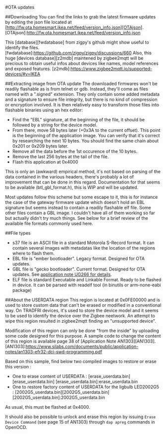 
#<a>OTA updates</a>

##Downloading
You can find the links to grab the latest firmware updates by editing the json file located at [http://fw.ota.homesmart.ikea.net/feed/version_info.json][OTAjson].
[OTAjson]:http://fw.ota.homesmart.ikea.net/feed/version_info.json

This [database][fwdatabase] from zigpy's github might show useful to identify the files.
[fwdatabase]:https://github.com/zigpy/zigpy/discussions/660
Also, this huge [devices database][z2mdb] maintened by zigbee2mqtt will be precious to obtain useful infos about devices like names, model references and exposed features.
[z2mdb]:https://www.zigbee2mqtt.io/supported-devices/#v=IKEA

##Extracting image from OTA update
The downloaded firmwares won't be readily flashable as is from telnet or gdb. Instead, they'll come as files named with a ".signed" extension.
They only contain some added metadata and a signature to ensure file integrity, but there is no kind of compression or encryption involved.
It is then relatively easy to transform those files into flashable binaries using an hex editor:

* Find the "EBL" signature, at the beginning of the file, it should be followed by a string for the device model.  
* From there, move 58 bytes later (+0x3A to the current offset). This point is the beginning of the application image. You can verify that it's correct by researching the next 10 bytes. You should find the same chain about 0x201 or 0x209 bytes later.
* Remove all the data before the 1st occurence of the 10 bytes.
* Remove the last 256 bytes at the tail of the file.
* Flash this application at 0x4000

This is only an (awkward) empirical method, it's not based on parsing of the data contained in the various headers, there's probably a lot of improvement that can be done in this regard. Documentation for that seems to be available (btl_gbl_format.h), this is WIP and will be updated.

Most updates follow this scheme but some escape to it, this is for instance the case of the gateway firmware update which doesn't hold an EBL signature but seems instead to contain a readily flashable elf file. Some other files contain a GBL image.
I couldn't have all of them working so far but actually didn't try much things.
See below for a brief review of the available file formats commonly used here.


##File types
* s37 file is an ASCII file in a standard Motorola S-Record format. It can contain several images with metadatas like the location of the regions where to flash them. 
* EBL file is "ember bootloader". Legacy format. Designed for OTA updates.
* GBL file is "gecko bootloader". Current format. Designed for OTA updates. See [application note UG266 for details][UG266].
* ELF file is standard Executable and Linkable Format. Ready to be flashed in device. It can be parsed with readelf tool (in binutils or arm-none-eabi package)

[UG266]:https://www.silabs.com/documents/public/user-guides/ug266-gecko-bootloader-user-guide.pdf



##About the USERDATA region
This region is located at 0x0FE00000 and is used to store custom data that can't be erased or modified in a conventional way.
On TRADFRI devices, it's used to store the device model and it seems to be used to identify the device over the Zigbee neetwork. An attempt to wipe this region resulted in zigbee2mqtt finding an "unsupported device".

Modification of this region can only be done "from the inside" by uploading some code designed for this purpose.
A sample code to change the content of this region is available page 38 of [Application Note AN1303][AN1303].
[AN1303]:https://www.silabs.com/documents/public/application-notes/an1303-efr32-dci-swd-programming.pdf

Based on this sample, find below two compiled images to restore or erase this version :

* One to erase content of USERDATA : [erase_userdata.bin][erase_userdata.bin]
[erase_userdata.bin]:erase_userdata.bin
* One to restore factory content of USERDATA for the ligbulb LED2002G5 : [2002G5_userdata.bin][2002G5_userdata.bin]
[2002G5_userdata.bin]:2002G5_userdata.bin

As usual, this must be flashed at 0x4000.

It should also be possible to unlock and erase this region by issuing ```Erase Device Command``` (see page 15 of AN1303) 
through ```dap apreg``` commands in OpenOCD.